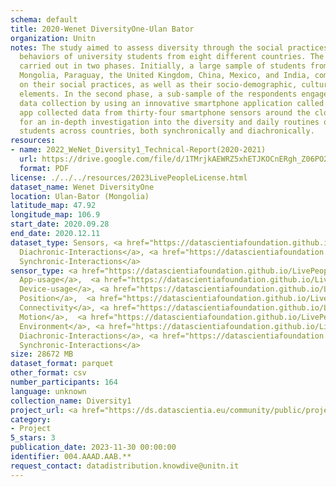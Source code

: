 ```yaml
---
schema: default
title: 2020-Wenet DiversityOne-Ulan Bator
organization: Unitn
notes: The study aimed to assess diversity through the social practices and daily
  behaviors of university students from eight different countries. The research was
  carried out in two phases. Initially, a large sample of students from Denmark, Italy,
  Mongolia, Paraguay, the United Kingdom, China, Mexico, and India, completed a survey
  on their social practices, as well as their socio-demographic, cultural, and psychological
  elements. In the second phase, a sub-sample of the respondents engaged in a four-week
  data collection by using an innovative smartphone application called iLog. This
  app collected data from thirty-four smartphone sensors around the clock, allowing
  for an in-depth investigation into the diversity and daily routines of university
  students across countries, both synchronically and diachronically.
resources:
- name: 2022_WeNet_Diversity1_Technical-Report(2020-2021)
  url: https://drive.google.com/file/d/1TMrjkAEWRZ5xhETJKOCnERgh_Z06PO2E/view?usp=drive_link
  format: PDF
license: ./../../resources/2023LivePeopleLicense.html
dataset_name: Wenet DiversityOne
location: Ulan-Bator (Mongolia)
latitude_map: 47.92
longitude_map: 106.9
start_date: 2020.09.28
end_date: 2020.12.11
dataset_type: Sensors, <a href="https://datascientiafoundation.github.io/LivePeople/datasets/2020-DV1-Ulan%20Bator-Diachronic-Interactions/">
  Diachronic-Interactions</a>, <a href="https://datascientiafoundation.github.io/LivePeople/datasets/2020-DV1-Ulan%20Bator-Synchronic-Interactions/">
  Synchronic-Interactions</a>
sensor_type: <a href="https://datascientiafoundation.github.io/LivePeople/datasets/2020-DV1-Ulan%20Bator-App-usage/">
  App-usage</a>,  <a href="https://datascientiafoundation.github.io/LivePeople/datasets/2020-DV1-Ulan%20Bator-Device-usage/">
  Device-usage</a>, <a href="https://datascientiafoundation.github.io/LivePeople/datasets/2020-DV1-Ulan%20Bator-Position/">
  Position</a>,  <a href="https://datascientiafoundation.github.io/LivePeople/datasets/2020-DV1-Ulan%20Bator-Connectivity/">
  Connectivity</a>, <a href="https://datascientiafoundation.github.io/LivePeople/datasets/2020-DV1-Ulan%20Bator-Motion/">
  Motion</a>,  <a href="https://datascientiafoundation.github.io/LivePeople/datasets/2020-DV1-Ulan%20Bator-Environment/">
  Environment</a>, <a href="https://datascientiafoundation.github.io/LivePeople/datasets/2020-DV1-Ulan%20Bator-Diachronic-Interactions/">
  Diachronic-Interactions</a>, <a href="https://datascientiafoundation.github.io/LivePeople/datasets/2020-DV1-Ulan%20Bator-Synchronic-Interactions/">
  Synchronic-Interactions</a>
size: 28672 MB
dataset_format: parquet
other_format: csv
number_participants: 164
language: unknown
collection_name: Diversity1
project_url: <a href="https://ds.datascientia.eu/community/public/projects/f6bfbca4-fbe7-488f-bcf1-a66ac1f5a93a">https://ds.datascientia.eu/community/public/projects/f6bfbca4-fbe7-488f-bcf1-a66ac1f5a93a</a>
category:
- Project
5_stars: 3
publication_date: 2023-11-30 00:00:00
identifier: 004.AAAD.AAB.**
request_contact: datadistribution.knowdive@unitn.it
---
```

 
